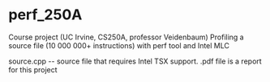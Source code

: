 # perf_250A
Course project (UC Irvine, CS250A, professor Veidenbaum)
Profiling a source file (10 000 000+ instructions) with perf tool and Intel MLC

source.cpp -- source file that requires Intel TSX support.
.pdf file is a report for this project
